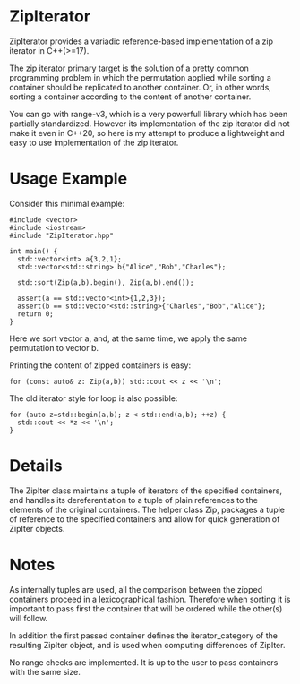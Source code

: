 # ZipIterator
ZipIterator provides a variadic reference-based implementation of a zip iterator in C++(>=17).

The zip iterator primary target is the solution of a pretty common programming problem in which the permutation applied while sorting a container should be replicated to another container. Or, in other words, sorting a container according to the content of another container.

You can go with range-v3, which is a very powerfull library which has been partially standardized. However its implementation of the zip iterator did not make it even in C++20, so here is my attempt to produce a lightweight and easy to use implementation of the zip iterator.

# Usage Example
 Consider this minimal example:
  
    #include <vector>
    #include <iostream>
    #include "ZipIterator.hpp"

    int main() {
      std::vector<int> a{3,2,1};
      std::vector<std::string> b{"Alice","Bob","Charles"};

      std::sort(Zip(a,b).begin(), Zip(a,b).end());

      assert(a == std::vector<int>{1,2,3});
      assert(b == std::vector<std::string>{"Charles","Bob","Alice"};
      return 0;
    }

Here we sort vector a, and, at the same time, we apply the same permutation to vector b.

Printing the content of zipped containers is easy:

    for (const auto& z: Zip(a,b)) std::cout << z << '\n';

The old iterator style for loop is also possible:

    for (auto z=std::begin(a,b); z < std::end(a,b); ++z) {
      std::cout << *z << '\n';
    }

# Details

The ZipIter class maintains a tuple of iterators of the specified containers, and handles its dereferentiation to a tuple of plain references to the elements of the original containers.
The helper class Zip, packages a tuple of reference to the specified containers and allow for quick generation of ZipIter objects.

# Notes

As internally tuples are used, all the comparison between the zipped containers proceed in a lexicographical fashion. Therefore when sorting it is important to pass first the container that will be ordered while the other(s) will follow.

In addition the first passed container defines the iterator_category of the resulting ZipIter object, and is used when computing differences of ZipIter.

No range checks are implemented. It is up to the user to pass containers with the same size.
